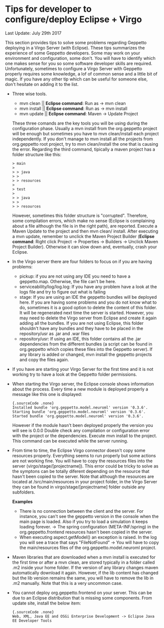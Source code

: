 Tips for developer to configure/deploy Eclipse + Virgo
======================================================

Last Update: July 29th 2017

This section provides tips to solve some problems regarding Geppetto
deploying in a Virgo Server (with Eclipse). These tips summarizes the
experience of some Geppetto developers. Some may work on your
environment and configuration, some don't. You will have to identify
which one makes sense for you so some software developer skills are
required. Unfortunately, sometimes to configure a Virgo Server with
Geppetto properly requires some knowledge, a lof of common sense and a
little bit of magic. If you have any other tip which can be useful for
someone else, don't hesitate on adding it to the list.

-   Three wise tools.

    -   mvn clean || **Eclipse command**: Run as -> mvn clean
    -   mvn install || **Eclipse command**: Run as -> mvn install
    -   mvn update || **Eclipse command**: Maven -> Update Project

    These three comands are the key tools you will be using during the
    configuration phase. Usually a mvn install from the org.geppetto
    project will be enough but sometimes you have to mvn clean/install
    each project independently. If you don't manage to mvn install all
    the projects from org.geppetto root project, try to mvn
    clean/install the one that is causing the error. Regarding the third
    command, tipically a maven project has a folder structure like this:

        > main
        >
        > > java
        > >
        > > resources
        >
        > test
        >
        > > java
        > >
        > > resources

    However, sometimes this folder structure is "corrupted". Therefore,
    some compilation errors, which make no sense (Eclipse is complaining
    about a file although the file is in the right path), are reported.
    Execute a Maven Update to the project and then mvn clean/ install.
    After executing a mvn update, remember to unclick the Maven Project
    Builder (**Eclipse command**: Right click Project ->
    Properties -> Builders -> Unclick Maven Project Builder).
    Otherwise it can slow down and, eventually, crash your Eclipse.

-   In the Virgo server there are four folders to focus on if you are
    having problems:
    -   pickup: if you are not using any IDE you need to have
        a geppetto.map. Otherwise, the file can't be here.
    -   serviceability/log/log.log: If you have any problem have a look
        at the logs file and try to figure out what is failing
    -   stage: If you are using an IDE the geppetto bundles will be
        deployed here. If you are having some problems and you do not
        know what to do, sometimes it is a good option to delete the
        content of this folder. It will be regenerated next time the
        server is started. However, you may need to delete the Virgo
        server from Eclipse and create it again adding all the bundles.
        If you are not using Eclipse, this folder shouldn't have any
        bundles and they have to be placed in the repository/usr as .jar
        and .war files
    -   repository/usr: If using an IDE, this folder contains all the
        .jar dependencies from the different bundles (a script can be
        found in org.geppetto which copies these files into the
        Geppetto server). If any library is added or changed, mvn
        install the geppetto projects and copy the files again.
-   If you have are starting your Virgo Server for the first time and it
    is not working try to have a look at the Geppetto
    folder permissions.
-   When starting the Virgo server, the Eclipse console shows
    information about the process. Every time a new module is deployed
    properly a message like this one is displayed:

        {.sourceCode .none}
        Installed bundle 'org.geppetto.model.neuroml' version '0.3.6'.
        Starting bundle 'org.geppetto.model.neuroml' version '0.3.6'.
        Started bundle 'org.geppetto.model.neuroml' version '0.3.6'.

    However if the module hasn't been deployed properly the version you
    will see is 0.0.0 Double check any compilation or configuration
    error with the project or the dependencies. Execute mvn install to
    the project. This command can be executed while the server running.

-   From time to time, the Eclipse Virgo connector doesn't copy some
    resources properly. Everything seems to run properly but some
    actions are not working fine. You will have to copy the resources
    files into the server (virgo/stage/\[projectname\]). This error
    could be tricky to solve as the symptons can be totally diferent
    depending on the resource that hasn't been copied to the server.
    Note that although the resources are located at /src/main/resources
    in your project folder, in the Virgo Server they can be found in
    virgo/stage/\[projectname\] folder outside any subfolders.

    **Examples**

    -   There is no connection between the client and the server. For
        instance, you can't see the geppetto version in the console when
        the main page is loaded. Also if you try to load a simulation it
        keeps loading forever. -> The spring
        configuration (META-INF/spring) in the org.geppetto.frontend
        resources hasn't been copied in the server.
    -   When executing aspect.getModel() an exception is raised. In the
        log you will see a trace that says "FileNotFound" -> You will
        have to copy the main/resources files of the
        org.geppetto.model.neuroml project.
-   Maven libraries that are downloaded when a mvn install is executed
    for the first time or after a mvn clean, are stored typically in a
    folder called .m2 inside your home folder. If the version of any
    library changes maven automatically download it again. However, if
    the lib content has changed but the lib version remains the same,
    you will have to remove the lib in .m2 manually. Note that this is a
    very uncommon case.
-   You cannot deploy org.geppetto.frontend on your server. This can be
    due to an Eclipse distribution that is missing some components. From
    update site, install the below item:

        {.sourceCode .none}
        Web, XML, Java EE and OSGi Enterprise Development -> Eclipse Java EE Developer Tools
    


